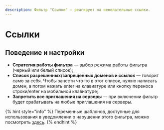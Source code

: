 ```yaml
---
description: Фильтр "Ссылки" — реагирует на нежелательные ссылки.
---
```


# Ссылки

## Поведение и настройки <a id="behaviour"></a>

* **Стратегия работы фильтра** — выбор режима работы фильтра \(черный или белый список\);
* **Список разрешенных/запрещенных доменов и ссылок** — говорит само за себя. Чтобы занести что-то в этот список, нужно написать домен, а потом нажать enter на клавиатуре или кнопку переноса строки/enter на мобильной клавиатуре;
* **Запретить все приглашения на серверы** — при включении фильтр будет срабатывать на любые приглашения на серверы.

{% hint style="info" %}
Переменные шаблонов, доступные для использования в уведомлении о нарушении этого фильтра, можно посмотреть [здесь](../message-templates/advanced/variables.md#filtr-ssylki).
{% endhint %}

